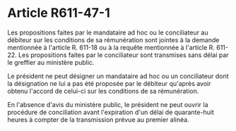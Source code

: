 # Article R611-47-1

Les propositions faites par le mandataire ad hoc ou le conciliateur au débiteur sur les conditions de sa rémunération sont jointes à la demande mentionnée à l'article R. 611-18 ou à la requête mentionnée à l'article R. 611-22. Les propositions faites par le conciliateur sont transmises sans délai par le greffier au ministère public.

Le président ne peut désigner un mandataire ad hoc ou un conciliateur dont la désignation ne lui a pas été proposée par le débiteur qu'après avoir obtenu l'accord de celui-ci sur les conditions de sa rémunération.

En l'absence d'avis du ministère public, le président ne peut ouvrir la procédure de conciliation avant l'expiration d'un délai de quarante-huit heures à compter de la transmission prévue au premier alinéa.
